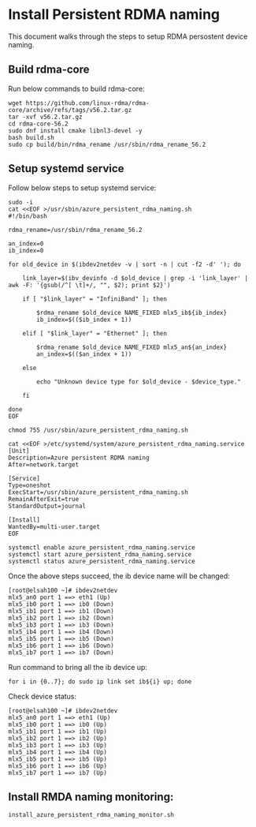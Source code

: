 # Install Persistent RDMA naming
This document walks through the steps to setup RDMA persostent device naming.

## Build rdma-core
Run below commands to build rdma-core:
```
wget https://github.com/linux-rdma/rdma-core/archive/refs/tags/v56.2.tar.gz
tar -xvf v56.2.tar.gz
cd rdma-core-56.2
sudo dnf install cmake libnl3-devel -y
bash build.sh
sudo cp build/bin/rdma_rename /usr/sbin/rdma_rename_56.2
```

## Setup systemd service
Follow below steps to setup systemd service:

```
sudo -i
cat <<EOF >/usr/sbin/azure_persistent_rdma_naming.sh
#!/bin/bash

rdma_rename=/usr/sbin/rdma_rename_56.2

an_index=0
ib_index=0

for old_device in $(ibdev2netdev -v | sort -n | cut -f2 -d' '); do

	link_layer=$(ibv_devinfo -d $old_device | grep -i 'link_layer' | awk -F: '{gsub(/^[ \t]+/, "", $2); print $2}')
	
	if [ "$link_layer" = "InfiniBand" ]; then
		
		$rdma_rename $old_device NAME_FIXED mlx5_ib${ib_index}
		ib_index=$(($ib_index + 1))
		
	elif [ "$link_layer" = "Ethernet" ]; then
	
		$rdma_rename $old_device NAME_FIXED mlx5_an${an_index}
		an_index=$(($an_index + 1))
		
	else
	
		echo "Unknown device type for $old_device - $device_type."
		
	fi
	
done
EOF

chmod 755 /usr/sbin/azure_persistent_rdma_naming.sh

cat <<EOF >/etc/systemd/system/azure_persistent_rdma_naming.service
[Unit]
Description=Azure persistent RDMA naming
After=network.target

[Service]
Type=oneshot
ExecStart=/usr/sbin/azure_persistent_rdma_naming.sh
RemainAfterExit=true
StandardOutput=journal

[Install]
WantedBy=multi-user.target
EOF

systemctl enable azure_persistent_rdma_naming.service
systemctl start azure_persistent_rdma_naming.service
systemctl status azure_persistent_rdma_naming.service
```
Once the above steps succeed, the ib device name will be changed:
```
[root@elsah100 ~]# ibdev2netdev
mlx5_an0 port 1 ==> eth1 (Up)
mlx5_ib0 port 1 ==> ib0 (Down)
mlx5_ib1 port 1 ==> ib1 (Down)
mlx5_ib2 port 1 ==> ib2 (Down)
mlx5_ib3 port 1 ==> ib3 (Down)
mlx5_ib4 port 1 ==> ib4 (Down)
mlx5_ib5 port 1 ==> ib5 (Down)
mlx5_ib6 port 1 ==> ib6 (Down)
mlx5_ib7 port 1 ==> ib7 (Down)
```
Run command to bring all the ib device up: 
```
for i in {0..7}; do sudo ip link set ib${i} up; done
```
Check device status:
```
[root@elsah100 ~]# ibdev2netdev
mlx5_an0 port 1 ==> eth1 (Up)
mlx5_ib0 port 1 ==> ib0 (Up)
mlx5_ib1 port 1 ==> ib1 (Up)
mlx5_ib2 port 1 ==> ib2 (Up)
mlx5_ib3 port 1 ==> ib3 (Up)
mlx5_ib4 port 1 ==> ib4 (Up)
mlx5_ib5 port 1 ==> ib5 (Up)
mlx5_ib6 port 1 ==> ib6 (Up)
mlx5_ib7 port 1 ==> ib7 (Up)
```
## Install RMDA naming monitoring:
```
install_azure_persistent_rdma_naming_monitor.sh
```
